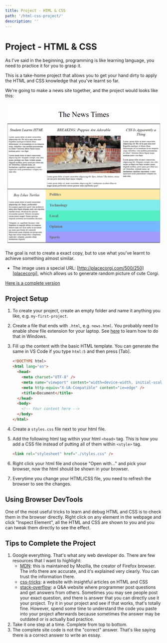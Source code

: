 ```yaml
---
title: Project - HTML & CSS
path: '/html-css-project/'
description: ''
---
```


# Project - HTML & CSS

As I've said in the beginning, programming is like learning language, you need to practice it for you to grasp it.

This is a take-home project that allows you to get your hand dirty to apply the HTML and CSS knowledge that you've learnt so far.

We're going to make a news site together, and the project would looks like this:

![Project Result](the-news-times.png)

The goal is not to create a exact copy, but to use what you've learnt to achieve something almost similar.

- The image uses a special URL: [http://placecorgi.com/500/250][placecorgi], which allows us to generate random picture of cute Corgi.

[Here is a complete version][project-complete-version]

## Project Setup

1.  To create your project, create an empty folder and name it anything you like, e.g. `my-first-project`.
1.  Create a file that ends with `.html`, e.g. `news.html`. You probably need to enable show file extension for your laptop. See [here][windows-file-extensions] to learn how to do that in Windows.
1.  Fill up the content with the basic HTML template. You can generate the same in VS Code if you type `html:5` and then press [Tab].

    ```html
    <!DOCTYPE html>
    <html lang="en">
      <head>
        <meta charset="UTF-8" />
        <meta name="viewport" content="width=device-width, initial-scale=1.0" />
        <meta http-equiv="X-UA-Compatible" content="ie=edge" />
        <title>Document</title>
      </head>
      <body>
        <!-- Your content here -->
      </body>
    </html>
    ```

1.  Create a `styles.css` file next to your html file.
1.  Add the following html tag within your html `<head>` tag. This is how you add a CSS file instead of putting all of them within `<style>` tag.

    ```html
    <link rel="stylesheet" href="./styles.css" />
    ```

1.  Right click your html file and choose "Open with..." and pick your browser, now the html should be shown in your browser.
1.  Everytime you change your HTML/CSS file, you need to refresh the browser to see the changes.

## Using Browser DevTools

One of the most useful tricks to learn and debug HTML and CSS is to check them in the browser directly. Right click on any element in the webpage and click "Inspect Element", all the HTML and CSS are shown to you and you can tweak them directly to see the effect.

## Tips to Complete the Project

1. Google everything. That's what any web developer do. There are few resources that I want to highlight:
   - [MDN]: this is maintained by Mozilla, the creator of Firefox browser. The info there are accurate, and it's explained very clearly. You can trust the information there.
   - [css-tricks]: a website with insightful articles on HTML and CSS
   - [stack-overflow]: a Q&A website where programmer post questions and get answers from others. Sometimes you may see people post your exact question, and there is answer that you can directly use it your project. Try it in your project and see if that works, that's totally fine. However, spend some time to understand the code you paste into your project afterwards because sometimes the answer may be outdated or is actually bad practice.
1. Take it one step at a time. Complete from top to bottom.
1. The complete site code is not the "correct" answer. That's like saying there is a correct answer to write an essay.

[placecorgi]: http://placecorgi.com/500/250
[project-complete-version]: https://btholt.github.io/intro-to-web-dev-v2/news.html
[windows-file-extensions]: https://www.thewindowsclub.com/show-file-extensions-in-windows
[mdn]: https://developer.mozilla.org/en-US/
[css-tricks]: https://css-tricks.com/
[stack-overflow]: https://stackoverflow.com/
